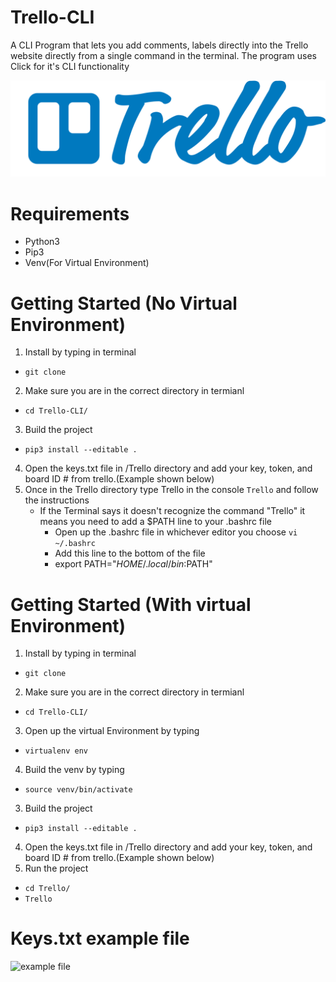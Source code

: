 # Trello-CLI
A CLI Program that lets you add comments, labels directly into the Trello
website directly from a single command in the terminal. The program uses Click for it's CLI functionality

![Trello](trello-logo-blue.png)

# Requirements
- Python3
- Pip3
- Venv(For Virtual Environment)

# Getting Started (No Virtual Environment)
1. Install by typing in terminal 
 - ``` git clone ``` 
2. Make sure you are in the correct directory in termianl 
- ```cd Trello-CLI/```
3. Build the project 
- ```pip3 install --editable .``` 
4. Open the keys.txt file in /Trello directory and add your key, token, and board ID # from trello.(Example shown below)
5. Once in the Trello directory type Trello in the console ```Trello``` and follow the instructions 
    - If the Terminal says it doesn't recognize the command "Trello" it means you need to add a $PATH line to your .bashrc file
        - Open up the .bashrc file in whichever editor you choose ```vi ~/.bashrc```
        - Add this line to the bottom of the file 
         - export PATH="$HOME/.local/bin:$PATH"
        
# Getting Started (With virtual Environment)
1. Install by typing in terminal 
 - ``` git clone ``` 
2. Make sure you are in the correct directory in termianl 
- ```cd Trello-CLI/```
3. Open up the virtual Environment by typing
- ```virtualenv env```
4. Build the venv by typing
- ```source venv/bin/activate```
3. Build the project 
- ```pip3 install --editable .``` 
4. Open the keys.txt file in /Trello directory and add your key, token, and board ID # from trello.(Example shown below)
5. Run the project
- ```cd Trello/``` 
- ```Trello``` 

# Keys.txt example file
![example file](plcaeholder.png)
